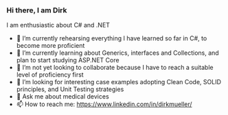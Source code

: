 ### Hi there, I am Dirk

I am enthusiastic about C# and .NET
- 🔭 I’m currently rehearsing everything I have learned so far in C#, to become more proficient
- 🌱 I’m currently learning about Generics, interfaces and Collections, and plan to start studying ASP.NET Core
- 👯 I’m not yet looking to collaborate because I have to reach a suitable level of proficiency first
- 🤔 I’m looking for interesting case examples adopting Clean Code, SOLID principles, and Unit Testing strategies
- 💬 Ask me about medical devices
- 📫 How to reach me: https://www.linkedin.com/in/dirkmueller/
